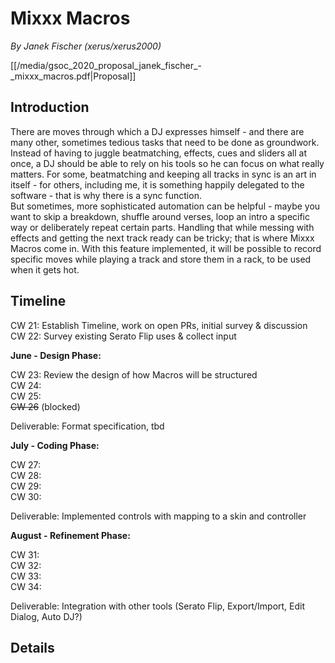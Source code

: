 # Mixxx Macros

*By Janek Fischer (xerus/xerus2000)*

[[/media/gsoc_2020_proposal_janek_fischer_-_mixxx_macros.pdf|Proposal]]

## Introduction

There are moves through which a DJ expresses himself - and there are
many other, sometimes tedious tasks that need to be done as groundwork.
Instead of having to juggle beatmatching, effects, cues and sliders all
at once, a DJ should be able to rely on his tools so he can focus on
what really matters. For some, beatmatching and keeping all tracks in
sync is an art in itself - for others, including me, it is something
happily delegated to the software - that is why there is a sync
function.  
But sometimes, more sophisticated automation can be helpful - maybe you
want to skip a breakdown, shuffle around verses, loop an intro a
specific way or deliberately repeat certain parts. Handling that while
messing with effects and getting the next track ready can be tricky;
that is where Mixxx Macros come in. With this feature implemented, it
will be possible to record specific moves while playing a track and
store them in a rack, to be used when it gets hot.

## Timeline

CW 21: Establish Timeline, work on open PRs, initial survey &
discussion  
CW 22: Survey existing Serato Flip uses & collect input

**June - Design Phase:**

CW 23: Review the design of how Macros will be structured  
CW 24:  
CW 25:  
~~CW 26~~ (blocked)

Deliverable: Format specification, tbd

**July - Coding Phase:**

CW 27:  
CW 28:  
CW 29:  
CW 30:

Deliverable: Implemented controls with mapping to a skin and controller

**August - Refinement Phase:**

CW 31:  
CW 32:  
CW 33:  
CW 34:

Deliverable: Integration with other tools (Serato Flip, Export/Import,
Edit Dialog, Auto DJ?)

## Details
